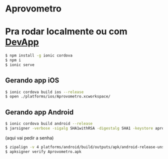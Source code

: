 # Aprovometro

# Pra rodar localmente ou com [DevApp](https://ionicframework.com/docs/pro/devapp/)
```bash
$ npm install -g ionic cordova
$ npm i
$ ionic serve
```
## Gerando app iOS
```bash
$ ionic cordova build ios --release
$ open ./platforms/ios/Aprovometro.xcworkspace/
```

## Gerando app Android
```bash
$ ionic cordova build android --release
$ jarsigner -verbose -sigalg SHA1withRSA -digestalg SHA1 -keystore aprovometro-release-key.jks platforms/android/build/outputs/apk/android-release-unsigned.apk aprovometroAlias
```
(aqui vai pedir a senha)
```bash
$ zipalign -v 4 platforms/android/build/outputs/apk/android-release-unsigned.apk Aprovometro.apk
$ apksigner verify Aprovometro.apk
```

